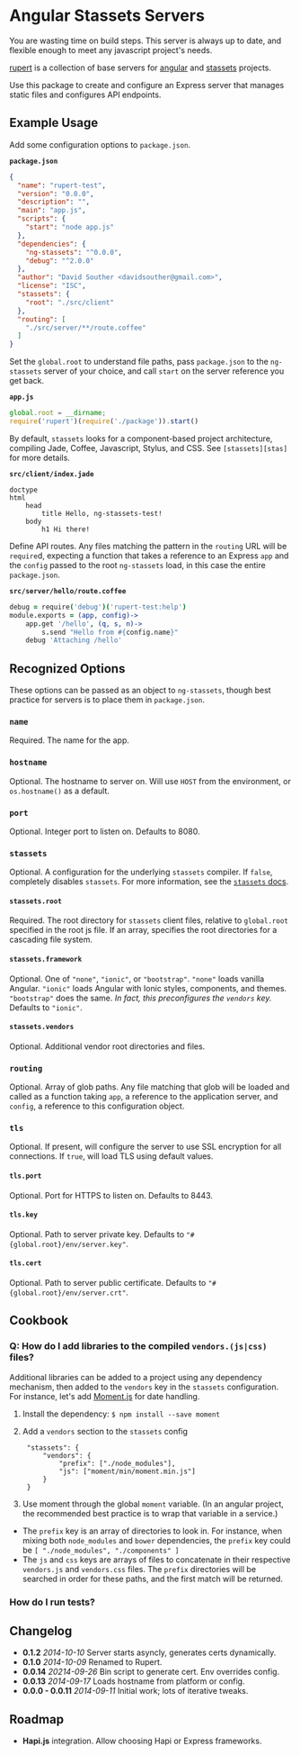 # Angular Stassets Servers

You are wasting time on build steps. This server is always up to date, and
flexible enough to meet any javascript project's needs.

[rupert](#) is a collection of base servers for [angular][ng] and
[stassets][stas] projects.

Use this package to create and configure an Express server that manages static
files and configures API endpoints.

## Example Usage

Add some configuration options to `package.json`.

**`package.json`**
```json
{
  "name": "rupert-test",
  "version": "0.0.0",
  "description": "",
  "main": "app.js",
  "scripts": {
    "start": "node app.js"
  },
  "dependencies": {
    "ng-stassets": "^0.0.0",
    "debug": "^2.0.0"
  },
  "author": "David Souther <davidsouther@gmail.com>",
  "license": "ISC",
  "stassets": {
    "root": "./src/client"
  },
  "routing": [
    "./src/server/**/route.coffee"
  ]
}
```

Set the `global.root` to understand file paths, pass `package.json` to the
`ng-stassets` server of your choice, and call `start` on the server reference
you get back.

**`app.js`**
```javascript
global.root = __dirname;
require('rupert')(require('./package')).start()
```

By default, `stassets` looks for a component-based project architecture,
compiling Jade, Coffee, Javascript, Stylus, and CSS. See `[stassets][stas]` for
more details.

**`src/client/index.jade`**
```jade
doctype
html
    head
        title Hello, ng-stassets-test!
    body
        h1 Hi there!
```

Define API routes. Any files matching the pattern in the `routing` URL will be
`require`d, expecting a function that takes a reference to an Express `app` and
the `config` passed to the root `ng-stassets` load, in this case the entire
`package.json`.

**`src/server/hello/route.coffee`**
```coffeescript
debug = require('debug')('rupert-test:help')
module.exports = (app, config)->
    app.get '/hello', (q, s, n)->
        s.send "Hello from #{config.name}"
    debug 'Attaching /hello'
```

## Recognized Options

These options can be passed as an object to `ng-stassets`, though best practice
for servers is to place them in `package.json`.

### `name`

Required. The name for the app.

### `hostname`

Optional. The hostname to server on. Will use `HOST` from the environment, or
`os.hostname()` as a default.

### `port`

Optional. Integer port to listen on. Defaults to 8080.

### `stassets`

Optional. A configuration for the underlying `stassets` compiler. If `false`,
completely disables `stassets`. For more information, see the [`stassets`
docs][stas].

#### `stassets.root`

Required. The root directory for `stassets` client files, relative to
`global.root` specified in the root js file. If an array, specifies the root
directories for a cascading file system.

#### `stassets.framework`

Optional. One of `"none"`, `"ionic"`, or `"bootstrap"`. `"none"` loads vanilla
Angular. `"ionic"` loads Angular with Ionic styles, components, and themes.
`"bootstrap"` does the same. *In fact, this preconfigures the `vendors` key.*
Defaults to `"ionic"`.

#### `stassets.vendors`

Optional. Additional vendor root directories and files.

### `routing`

Optional. Array of glob paths. Any file matching that glob will be loaded and
called as a function taking `app`, a reference to the application server, and
`config`, a reference to this configuration object.

### `tls`

Optional. If present, will configure the server to use SSL encryption for all
connections. If `true`, will load TLS using default values.

#### `tls.port`

Optional. Port for HTTPS to listen on. Defaults to 8443.

#### `tls.key`

Optional. Path to server private key. Defaults to
`"#{global.root}/env/server.key"`.

#### `tls.cert`

Optional. Path to server public certificate. Defaults to
`"#{global.root}/env/server.crt"`.

## Cookbook

### Q: How do I add libraries to the compiled `vendors.(js|css)` files?

Additional libraries can be added to a project using any dependency mechanism,
then added to the `vendors` key in the `stassets` configuration. For instance,
let's add [Moment.js][moment] for date handling.

1. Install the dependency: `$ npm install --save moment`
1. Add a `vendors` section to the `stassets` config

        "stassets": {
            "vendors": {
                "prefix": ["./node_modules"],
                "js": ["moment/min/moment.min.js"]
            }
        }

1. Use moment through the global `moment` variable. (In an angular project, the
    recommended best practice is to wrap that variable in a service.)


* The `prefix` key is an array of directories to look in. For instance, when
    mixing both `node_modules` and `bower` dependencies, the `prefix` key could
    be `[ "./node_modules", "./components" ]`
* The `js` and `css` keys are arrays of files to concatenate in their respective
    `vendors.js` and `vendors.css` files. The `prefix` directories will be
    searched in order for these paths, and the first match will be returned.

### How do I run tests?



## Changelog
* **0.1.2** *2014-10-10* Server starts asyncly, generates certs dynamically.
* **0.1.0** *2014-10-09* Renamed to Rupert.
* **0.0.14** *20214-09-26* Bin script to generate cert. Env overrides config.
* **0.0.13** *2014-09-17* Loads hostname from platform or config.
* **0.0.0 - 0.0.11** *2014-09-11* Initial work; lots of iterative tweaks.

## Roadmap

* **Hapi.js** integration. Allow choosing Hapi or Express frameworks.

[ng]: https://angularjs.org/
[stas]: https://github.com/DavidSouther/stassets
[moment]: http://momentjs.com/
